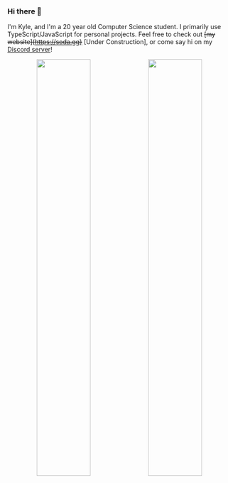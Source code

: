 ### Hi there 👋

I'm Kyle, and I'm a 20 year old Computer Science student. I primarily use TypeScript/JavaScript for personal projects. Feel free to check out ~~[my website](https://soda.gg}~~ [Under Construction], or come say hi on my [Discord server](https://discord.gg/ermuZAU)!

<div align="center">
  <img width="49%" src="https://github-readme-stats.vercel.app/api?username=eaobao&show_icons=true&theme=radical&title_color=4abee7&text_color=ffffff&icon_color=4abee7&bg_color=0e1015&layout=compact&custom_title=My%20GitHub%20Stats" />
  <img width="49%" src="https://github-readme-stats.vercel.app/api/top-langs?username=eaobao&show_icons=true&theme=radical&title_color=4abee7&text_color=ffffff&icon_color=4abee7&bg_color=0e1015&layout=compact" />
</div>
